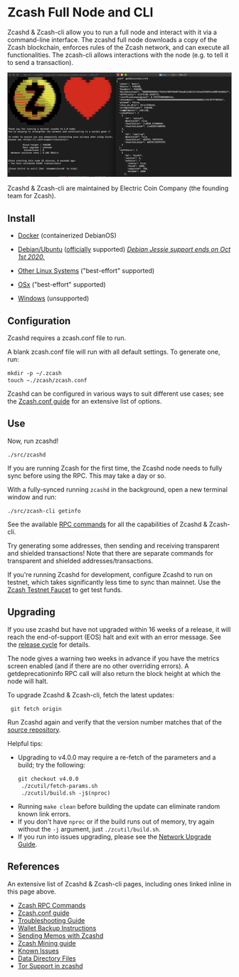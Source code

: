 # Zcash Full Node and CLI

Zcashd & Zcash-cli allow you to run a full node and interact with it via a command-line interface.  The zcashd full node downloads a copy of the Zcash blockchain,  enforces rules of the Zcash network, and can execute all functionalities. The zcash-cli allows interactions with the node (e.g. to tell it to send a transaction).

![](./images/zcashd_and_zcashcli.png)

Zcashd & Zcash-cli are maintained by Electric Coin Company (the founding team for Zcash).


## Install

* [Docker](https://hub.docker.com/r/electriccoinco/zcashd) (containerized DebianOS)

* [Debian/Ubuntu](Debian-Ubuntu-build.html) ([officially](https://zcash.readthedocs.io/en/latest/rtd_pages/supported_platform_policy.html#supported-platform-policy) supported) *[Debian Jessie support ends on Oct 1st 2020.](https://forum.zcashcommunity.com/t/end-of-debian-jessie-support-is-on-october-1st-2020/37313)*

* [Other Linux Systems](https://zcash.readthedocs.io/en/latest/rtd_pages/Linux-misc-build.html) ("best-effort" supported)

* [OSx](OSx-build.html) ("best-effort" supported)

* [Windows](windows-build.html) (unsupported)


## Configuration

Zcashd requires a zcash.conf file to run. 

A blank zcash.conf file will run with all default settings. To generate one, run: 

```
mkdir -p ~/.zcash
touch ~./zcash/zcash.conf
```

Zcashd can be configured in various ways to suit different use cases; see the [Zcash.conf guide](zcash_conf_guide.html) for an extensive list of options. 

## Use

Now, run zcashd!

```
./src/zcashd
```

If you are running Zcash for the first time, the Zcashd node needs to fully sync before using the RPC. This may take a day or so. 

With a fully-synced running ``zcashd`` in the background, open a new terminal window and run: 

```
./src/zcash-cli getinfo
```

See the available [RPC commands](https://zcash-rpc.github.io/) for all the capabilities of Zcashd & Zcash-cli. 

Try generating some addresses, then sending and receiving transparent and shielded transactions! Note that there are separate commands for transparent and shielded addresses/transactions. 

If you're running Zcashd for development, configure Zcashd to run on testnet, which takes significantly less time to sync than mainnet. Use the [Zcash Testnet Faucet](https://faucet.testnet.z.cash/) to get test funds. 

## Upgrading

<!--If you're on a Debian-based distribution, you can follow the :ref:`install-debian-bin-packages-guide` to install Zcash on your system. --> 
If you use zcashd but have not upgraded within 16 weeks of a release, it will reach the end-of-support (EOS) halt and exit with an error message. See the [release cycle](https://z.cash/support/schedule/) for details. 

The node gives a warning two weeks in advance if you have the metrics screen enabled (and if there are no other overriding errors). A getdeprecationinfo RPC call will also return the block height at which the node will halt.

To upgrade Zcashd & Zcash-cli, fetch the latest updates:
  ```
   git fetch origin
  ```

Run Zcashd again and verify that the version number matches that of the [source repository](https://github.com/zcash/zcash).

Helpful tips: 
* Upgrading to v4.0.0 may require a re-fetch of the parameters and a build; try the following: 
  ```
  git checkout v4.0.0
   ./zcutil/fetch-params.sh
   ./zcutil/build.sh -j$(nproc)
  ```
* Running ``make clean`` before building the update can eliminate random known link errors. 
* If you don't have ``nproc`` or if the build runs out of memory, try again without the ``-j`` argument,  just ``./zcutil/build.sh``. 
* If you run into issues upgrading, please see the [Network Upgrade Guide](nu_dev_guide.html).

## References

An extensive list of Zcashd & Zcash-cli pages, including ones linked inline in this page above. 
* [Zcash RPC Commands](https://zcash-rpc.github.io/)
* [Zcash.conf guide](https://zcash.readthedocs.io/en/latest/rtd_pages/zcash_conf_guide.html)
* [Troubleshooting Guide](https://zcash.readthedocs.io/en/latest/rtd_pages/troubleshooting_guide.html)
* [Wallet Backup Instructions](https://zcash.readthedocs.io/en/latest/rtd_pages/wallet_backup.html)
* [Sending Memos with Zcashd](https://zcash.readthedocs.io/en/latest/rtd_pages/memos.html)
* [Zcash Mining guide](https://zcash.readthedocs.io/en/latest/rtd_pages/zcash_mining_guide.html)
* [Known Issues](https://zcash.readthedocs.io/en/latest/rtd_pages/security_warnings.html)
* [Data Directory Files](https://zcash.readthedocs.io/en/latest/rtd_pages/files.html)
* [Tor Support in zcashd](https://zcash.readthedocs.io/en/latest/rtd_pages/tor.html)